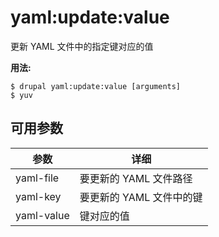 # yaml:update:value
更新 YAML 文件中的指定键对应的值

**用法:**
```
$ drupal yaml:update:value [arguments] 
$ yuv  
```

## 可用参数
参数 | 详细
---------|-------------
yaml-file | 要更新的 YAML 文件路径
yaml-key | 要更新的 YAML 文件中的键
yaml-value | 键对应的值
